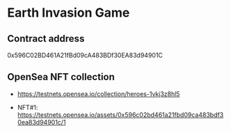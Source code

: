 # Earth Invasion Game

## Contract address

0x596C02BD461A21fBd09cA483BDf30EA83d94901C

## OpenSea NFT collection

- https://testnets.opensea.io/collection/heroes-1vkj3z8hl5

- NFT#1: https://testnets.opensea.io/assets/0x596c02bd461a21fbd09ca483bdf30ea83d94901c/1
